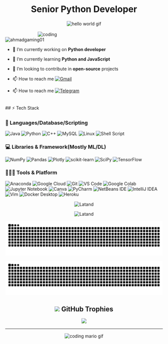 <h1 align="center"> Senior Python Developer </h1>

<div id="header" align="center">
  <img src="https://media.giphy.com/media/UIBrKYkVkGjpDxg07X/giphy.gif" width="600" align="center" alt="hello world gif" />
</div>
<br/>
<img align="right" alt="coding" width="400" src= "https://www.lambdatest.com/resources/images/news24.gif">
<p align="left"> <img src="https://komarev.com/ghpvc/?username=ahmadgaming01&label=Profile%20views&color=0e75b6&style=flat" alt="ahmadgaming01" /> </p>

- 🔭 I’m currently working on **Python developer**

- 🌱 I’m currently learning **Python and JavaScript**

- 🤝 I’m looking to contribute in **open-source** projects

- 📫 How to reach me <a href="mailto:forever120429@gmail.com"><img height="25em" src="https://github.com/morning120429/morning120429/blob/main/gmail.png" alt = "Gmail" /></a>
- 📫 How to reach me <a href="https://t.me/tech_hosting"><img height="25em" src="https://telegra.ph/file/6dab703f0e680b0ed613f.png" alt = "Telegram" /></a>
<br/>
## ⚡ Tech Stack

### 🚀 Languages/Database/Scripting

![Java](https://img.shields.io/badge/Java-ED8B00?style=for-the-badge&logo=java&logoColor=white)
![Python](https://img.shields.io/badge/Python-FFD43B?style=for-the-badge&logo=python&logoColor=306998)
![C++](https://img.shields.io/badge/C%2B%2B-00599C?style=for-the-badge&logo=c%2B%2B&logoColor=white)
![MySQL](https://img.shields.io/badge/mysql-%2300f.svg?style=for-the-badge&logo=mysql&logoColor=white)
![Linux](https://img.shields.io/badge/Linux-FCC624?style=for-the-badge&logo=linux&logoColor=black)
![Shell Script](https://img.shields.io/badge/shell_script-%23121011.svg?style=for-the-badge&logo=gnu-bash&logoColor=white)



### 💻 Libraries & Framework(Mostly ML/DL)


![NumPy](https://img.shields.io/badge/numpy-%23013243.svg?style=for-the-badge&logo=numpy&logoColor=white)
![Pandas](https://img.shields.io/badge/pandas-%23150458.svg?style=for-the-badge&logo=pandas&logoColor=white)
![Plotly](https://img.shields.io/badge/Plotly-%233F4F75.svg?style=for-the-badge&logo=plotly&logoColor=white)
![scikit-learn](https://img.shields.io/badge/scikit--learn-%23F7931E.svg?style=for-the-badge&logo=scikit-learn&logoColor=white)
![SciPy](https://img.shields.io/badge/SciPy-%230C55A5.svg?style=for-the-badge&logo=scipy&logoColor=%white)
![TensorFlow](https://img.shields.io/badge/TensorFlow-%23FF6F00.svg?style=for-the-badge&logo=TensorFlow&logoColor=white)

### 🧑🏻‍💻 Tools & Platform

![Anaconda](https://img.shields.io/badge/Anaconda-%2344A833.svg?style=for-the-badge&logo=anaconda&logoColor=white)
![Google Cloud](https://img.shields.io/badge/Google_Cloud-4285F4?style=for-the-badge&logo=google-cloud&logoColor=white)
![Git](https://img.shields.io/badge/Git-F05032?style=for-the-badge&logo=git&logoColor=white)
![VS Code](https://img.shields.io/badge/Visual_Studio_Code-0078D4?style=for-the-badge&logo=visual%20studio%20code&logoColor=white)
![Google Colab](https://img.shields.io/badge/Colab-F9AB00?style=for-the-badge&logo=googlecolab&color=525252)
![Jupyter Notebook](https://img.shields.io/badge/jupyter-%23FA0F00.svg?style=for-the-badge&logo=jupyter&logoColor=white)
![Canva](https://img.shields.io/badge/Canva-%2300C4CC.svg?&style=for-the-badge&logo=Canva&logoColor=white)
![PyCharm](https://img.shields.io/badge/pycharm-143?style=for-the-badge&logo=pycharm&logoColor=black&color=black&labelColor=green)
![NetBeans IDE](https://img.shields.io/badge/NetBeansIDE-1B6AC6.svg?style=for-the-badge&logo=apache-netbeans-ide&logoColor=white)
![IntelliJ IDEA](https://img.shields.io/badge/IntelliJIDEA-000000.svg?style=for-the-badge&logo=intellij-idea&logoColor=white)
![Vim](https://img.shields.io/badge/VIM-%2311AB00.svg?style=for-the-badge&logo=vim&logoColor=white)
![Docker Desktop](https://img.shields.io/badge/docker-%230db7ed.svg?style=for-the-badge&logo=docker&logoColor=white)
![Heroku](https://img.shields.io/badge/Heroku-430098?style=for-the-badge&logo=heroku&logoColor=white)

<p align="center"><img height="180em" src="https://github-readme-stats.vercel.app/api/top-langs?username=latand&show_icons=true&locale=en&layout=compact&hide_border=true&theme=radical" alt="Latand" align = "center"/></p>

<p align="center"><img src="https://github-readme-streak-stats.herokuapp.com/?user=latand&theme=black-ice&hide_border=true&stroke=0000&background=0D1117&ring=e05397&fire=e05397&currStreakLabel=e05397" alt="Latand" /></p>

<p align="center"><img src="https://raw.githubusercontent.com/shahradelahi/shahradelahi/output/github-contribution-grid-snake-dark.svg#gh-dark-mode-only" /></p>
<p align="center"><img src="https://raw.githubusercontent.com/shahradelahi/shahradelahi/output/github-contribution-grid-snake.svg#gh-light-mode-only" /></p>

<h2 align="center"><img src="https://media.giphy.com/media/BDiAZ0eA8oGn22AeAd/giphy.gif" width="48" /> GitHub Trophies</h2>
<div align="center"><img src="https://github-profile-trophy.vercel.app/?username=ting-prado&theme=radical&no-frame=true&no-bg=false&margin-w=8" /> </div>

---

<div align="center"><img src="https://mir-s3-cdn-cf.behance.net/project_modules/max_1200/22b22287602523.5dbd29081561d.gif" width="600" alt="coding mario gif" /></div>

